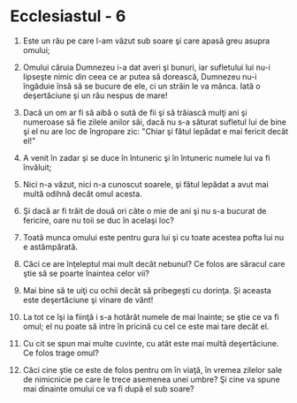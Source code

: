 # Ecclesiastul - 6

1. Este un rău pe care l-am văzut sub soare şi care apasă greu asupra omului;

2. Omului căruia Dumnezeu i-a dat averi şi bunuri, iar sufletului lui nu-i lipseşte nimic din ceea ce ar putea să dorească, Dumnezeu nu-i îngăduie însă să se bucure de ele, ci un străin le va mânca. Iată o deşertăciune şi un rău nespus de mare!

3. Dacă un om ar fi să aibă o sută de fii şi să trăiască mulţi ani şi numeroase să fie zilele anilor săi, dacă nu s-a săturat sufletul lui de bine şi el nu are loc de îngropare zic: "Chiar şi fătul lepădat e mai fericit decât el!"

4. A venit în zadar şi se duce în întuneric şi în întuneric numele lui va fi învăluit;

5. Nici n-a văzut, nici n-a cunoscut soarele, şi fătul lepădat a avut mai multă odihnă decât omul acesta.

6. Şi dacă ar fi trăit de două ori câte o mie de ani şi nu s-a bucurat de fericire, oare nu toii se duc în acelaşi loc?

7. Toată munca omului este pentru gura lui şi cu toate acestea pofta lui nu e astâmpărată.

8. Căci ce are înţeleptul mai mult decât nebunul? Ce folos are săracul care ştie să se poarte înaintea celor vii?

9. Mai bine să te uiţi cu ochii decât să pribegeşti cu dorinţa. Şi aceasta este deşertăciune şi vinare de vânt!

10. La tot ce îşi ia fiinţă i s-a hotărât numele de mai înainte; se ştie ce va fi omul; el nu poate să intre în pricină cu cel ce este mai tare decât el.

11. Cu cit se spun mai multe cuvinte, cu atât este mai multă deşertăciune. Ce folos trage omul?

12. Căci cine ştie ce este de folos pentru om în viaţă, în vremea zilelor sale de nimicnicie pe care le trece asemenea unei umbre? Şi cine va spune mai dinainte omului ce va fi după el sub soare?

